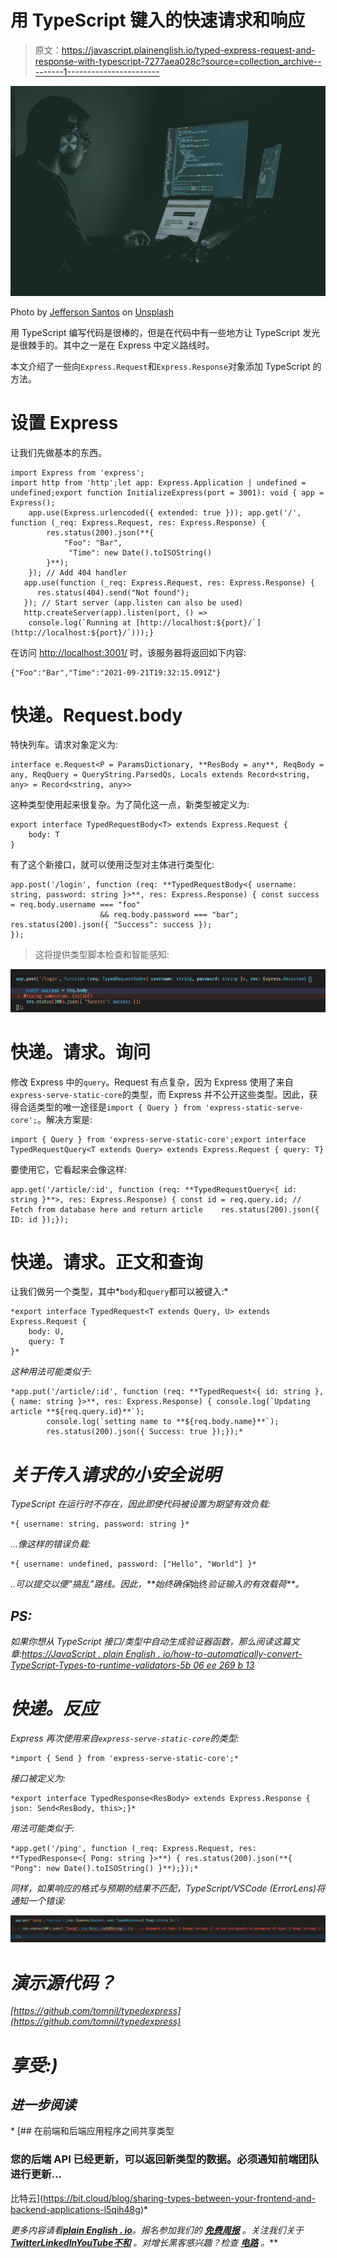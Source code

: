 # 用 TypeScript 键入的快速请求和响应

> 原文：<https://javascript.plainenglish.io/typed-express-request-and-response-with-typescript-7277aea028c?source=collection_archive---------1----------------------->

![](img/adcdd1cdcb62b8eacb3f8a58d9cee60a.png)

Photo by [Jefferson Santos](https://unsplash.com/@jefflssantos?utm_source=medium&utm_medium=referral) on [Unsplash](https://unsplash.com?utm_source=medium&utm_medium=referral)

用 TypeScript 编写代码是很棒的，但是在代码中有一些地方让 TypeScript 发光是很棘手的。其中之一是在 Express 中定义路线时。

本文介绍了一些向`Express.Request`和`Express.Response`对象添加 TypeScript 的方法。

# 设置 Express

让我们先做基本的东西。

```
import Express from 'express';
import http from 'http';let app: Express.Application | undefined = undefined;export function InitializeExpress(port = 3001): void { app = Express();
    app.use(Express.urlencoded({ extended: true })); app.get('/', function (_req: Express.Request, res: Express.Response) {
        res.status(200).json(**{
            "Foo": "Bar",
             "Time": new Date().toISOString()
        }**);
    }); // Add 404 handler
   app.use(function (_req: Express.Request, res: Express.Response) {
      res.status(404).send("Not found");
   }); // Start server (app.listen can also be used)    
   http.createServer(app).listen(port, () =>  
    console.log(`Running at [http://localhost:${port}/`](http://localhost:${port}/`)));}
```

在访问 [http://localhost:3001/](http://localhost:3001/) 时，该服务器将返回如下内容:

```
{"Foo":"Bar","Time":"2021-09-21T19:32:15.091Z"}
```

# **快递。Request.body**

特快列车。请求对象定义为:

```
interface e.Request<P = ParamsDictionary, **ResBody = any**, ReqBody = any, ReqQuery = QueryString.ParsedQs, Locals extends Record<string, any> = Record<string, any>>
```

这种类型使用起来很复杂。为了简化这一点，新类型被定义为:

```
export interface TypedRequestBody<T> extends Express.Request {
    body: T
}
```

有了这个新接口，就可以使用泛型对主体进行类型化:

```
app.post('/login', function (req: **TypedRequestBody<{ username: string, password: string }>**, res: Express.Response) { const success = req.body.username === "foo"
                    && req.body.password === "bar"; res.status(200).json({ "Success": success });
});
```

> 这将提供类型脚本检查和智能感知:

![](img/ada34a8d7a9b3192a99ff9db5a265b34.png)

# 快递。请求。询问

修改 Express 中的`query`。Request 有点复杂，因为 Express 使用了来自`express-serve-static-core`的类型，而 Express 并不公开这些类型。因此，获得合适类型的唯一途径是`import { Query } from 'express-static-serve-core';`。解决方案是:

```
import { Query } from 'express-serve-static-core';export interface TypedRequestQuery<T extends Query> extends Express.Request { query: T}
```

要使用它，它看起来会像这样:

```
app.get('/article/:id', function (req: **TypedRequestQuery<{ id: string }**>, res: Express.Response) { const id = req.query.id; // Fetch from database here and return article    res.status(200).json({ ID: id });});
```

# 快递。请求。正文和查询

让我们做另一个类型，其中*`body`和`query`都可以被键入:*

```
*export interface TypedRequest<T extends Query, U> extends Express.Request {
    body: U,
    query: T
}*
```

*这种用法可能类似于:*

```
*app.put('/article/:id', function (req: **TypedRequest<{ id: string }, { name: string }>**, res: Express.Response) { console.log(`Updating article **${req.query.id}**`);
        console.log(`setting name to **${req.body.name}**`);
        res.status(200).json({ Success: true });});*
```

# *关于传入请求的小安全说明*

*TypeScript 在运行时不存在，因此即使代码被设置为期望有效负载:*

```
*{ username: string, password: string }*
```

*...像这样的错误负载:*

```
*{ username: undefined, password: ["Hello", "World"] }*
```

*..可以提交以便“搞乱”路线。因此，**始终确保*始终*验证输入的有效载荷**。*

## *PS:*

*如果你想从 TypeScript 接口/类型中自动生成验证器函数，那么阅读这篇文章:[https://JavaScript . plain English . io/how-to-automatically-convert-TypeScript-Types-to-runtime-validators-5b 06 ee 269 b 13](/how-to-automatically-convert-typescript-types-to-runtime-validators-5b06ee269b13)*

# *快递。反应*

*Express 再次使用来自`express-serve-static-core`的类型:*

```
*import { Send } from 'express-serve-static-core';*
```

*接口被定义为:*

```
*export interface TypedResponse<ResBody> extends Express.Response { json: Send<ResBody, this>;}*
```

*用法可能类似于:*

```
*app.get('/ping', function (_req: Express.Request, res: **TypedResponse<{ Pong: string }>**) { res.status(200).json(**{ "Pong": new Date().toISOString() }**);});*
```

*同样，如果响应的格式与预期的结果不匹配，TypeScript/VSCode (ErrorLens)将通知一个错误:*

*![](img/b5d509b9380cbd2ac256415cefff0c4e.png)*

# *演示源代码？*

*[https://github.com/tomnil/typedexpress](https://github.com/tomnil/typedexpress)*

# *享受:)*

## *进一步阅读*

*[](https://bit.cloud/blog/sharing-types-between-your-frontend-and-backend-applications-l5qih48g) [## 在前端和后端应用程序之间共享类型

### 您的后端 API 已经更新，可以返回新类型的数据。必须通知前端团队进行更新…

比特云](https://bit.cloud/blog/sharing-types-between-your-frontend-and-backend-applications-l5qih48g)* 

**更多内容请看*[***plain English . io***](https://plainenglish.io/)*。报名参加我们的* [***免费周报***](http://newsletter.plainenglish.io/) *。关注我们关于*[***Twitter***](https://twitter.com/inPlainEngHQ)[***LinkedIn***](https://www.linkedin.com/company/inplainenglish/)*[***YouTube***](https://www.youtube.com/channel/UCtipWUghju290NWcn8jhyAw)*[***不和***](https://discord.gg/GtDtUAvyhW) *。对增长黑客感兴趣？检查* [***电路***](https://circuit.ooo/) *。****